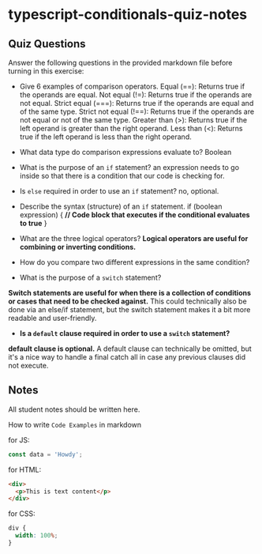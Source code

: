 # typescript-conditionals-quiz-notes

## Quiz Questions

Answer the following questions in the provided markdown file before turning in this exercise:

- Give 6 examples of comparison operators.
  Equal (==): Returns true if the operands are equal.
  Not equal (!=): Returns true if the operands are not equal.
  Strict equal (===): Returns true if the operands are equal and of the same type.
  Strict not equal (!==): Returns true if the operands are not equal or not of the same type.
  Greater than (>): Returns true if the left operand is greater than the right operand.
  Less than (<): Returns true if the left operand is less than the right operand.

- What data type do comparison expressions evaluate to?
  Boolean

- What is the purpose of an `if` statement?
  an expression needs to go inside so that there is a condition that our code is checking for.

- Is `else` required in order to use an `if` statement?
  no, optional.

- Describe the syntax (structure) of an `if` statement.
  if (boolean expression) {
  **// Code block that executes if the conditional evaluates to true**
  }

- What are the three logical operators?
  **Logical operators are useful for combining or inverting conditions.**
- How do you compare two different expressions in the same condition?

- What is the purpose of a `switch` statement?

**Switch statements are useful for when there is a collection of conditions or cases that need to be checked against.** This could technically also be done via an else/if statement, but the switch statement makes it a bit more readable and user-friendly.

- **Is a `default` clause required in order to use a `switch` statement?**

**default clause is optional.** A default clause can technically be omitted, but it's a nice way to handle a final catch all in case any previous clauses did not execute.

## Notes

All student notes should be written here.

How to write `Code Examples` in markdown

for JS:

```javascript
const data = 'Howdy';
```

for HTML:

```html
<div>
  <p>This is text content</p>
</div>
```

for CSS:

```css
div {
  width: 100%;
}
```
